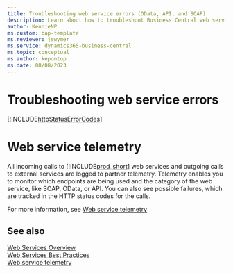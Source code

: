 ```yaml
---
title: Troubleshooting web service errors (OData, API, and SOAP)
description: Learn about how to troubleshoot Business Central web service errors (OData, API, and SOAP)
author: KennieNP
ms.custom: bap-template
ms.reviewer: jswymer
ms.service: dynamics365-business-central
ms.topic: conceptual
ms.author: kepontop
ms.date: 08/08/2023
---
```


# Troubleshooting web service errors

[!INCLUDE[httpStatusErrorCodes](../includes/include-http-status-error-codes.md)]

# Web service telemetry

All incoming calls to [!INCLUDE[prod_short](../developer/includes/prod_short.md)] web services and outgoing calls to external services are logged to partner telemetry. Telemetry enables you to monitor which endpoints are being used and the category of the web service, like SOAP, OData, or API. You can also see possible failures, which are tracked in the HTTP status codes for the calls.

For more information, see [Web service telemetry](web-service-telemetry.md)

## See also

[Web Services Overview](web-services.md)  
[Web Services Best Practices](Web-Services-Best-Practices.md)  
[Web service telemetry](web-service-telemetry.md)   